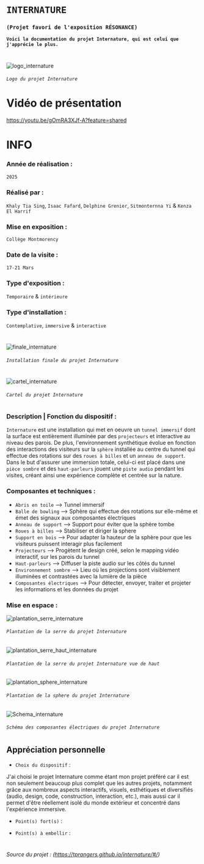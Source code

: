 

# `INTERNATURE`
### `(Projet favori de l'exposition RÉSONANCE)`

**`Voici la documentation du projet Internature, qui est celui que j'apprécie le plus.`**

# 

![logo_internature](./media/logo_internature.jpg)
###### `Logo du projet Internature` 

# Vidéo de présentation
https://youtu.be/gOmRA3XJf-A?feature=shared

#

# INFO

### Année de réalisation :
`2025`

### Réalisé par : 
`Khaly Tia Sing`, `Isaac Fafard`, `Delphine Grenier`, `Sitmonternna Yi` & `Kenza El Harrif`

### Mise en exposition :
`Collège Montmorency`

### Date de la visite :
`17-21 Mars`

### Type d'exposition :
`Temporaire` & `intérieure`

### Type d'installation :
`Contemplative`, `immersive` & `interactive`

#

![finale_internature](./media/finale_internature.jpg)
###### `Installation finale du projet Internature`

#

![cartel_internature](./media/cartel_internature.jpg)
###### `Cartel du projet Internature` 

#

### Description | Fonction du dispositif : 
`Internature` est une installation qui met en oeuvre un `tunnel immersif` dont la surface est entièrement illuminée par des `projecteurs` et interactive au niveau des parois. De plus, l'environnement synthétique évolue en fonction des interactions des visiteurs sur la `sphère` installée au centre du tunnel qui effectue des rotations sur des `roues à billes` et un `anneau de support`. Dans le but d'assurer une immersion totale, celui-ci est placé dans une `pièce sombre` et des `haut-parleurs` jouent une `piste audio` pendant les visites, créant ainsi une expérience complète et centrée sur la nature.

### Composantes et techniques :
- `Abris en toile` --> Tunnel immersif
- `Balle de bowling` --> Sphère qui effectue des rotations sur elle-même et émet des signaux aux composantes électriques
- `Anneau de support` --> Support pour éviter que la sphère tombe
- `Roues à billes` --> Stabiliser et diriger la sphere
- `Support en bois` --> Pour adapter la hauteur de la sphère pour que les visiteurs puissent interagir plus facilement
- `Projecteurs` --> Progètent le design créé, selon le mapping vidéo interactif, sur les parois du tunnel
- `Haut-parleurs` --> Diffuser la piste audio sur les côtés du tunnel
- `Environnement sombre` --> Lieu où les projections sont visiblement illuminées et contrastées avec la lumière de la pièce
- `Composantes électriques` --> Pour détecter, envoyer, traiter et projeter les informations et les données du projet

### Mise en espace	:

![plantation_serre_internature](./media/plantation_serre_internature.jpg)
###### `Plantation de la serre du projet Internature`

![plantation_serre_haut_internature](./media/plantation_serre_haut_internature.jpg)
###### `Plantation de la serre du projet Internature vue de haut`

![plantation_sphere_internature](./media/plantation_sphere_internature.jpg)
###### `Plantation de la sphere du projet Internature`

![Schema_internature](./media/schema_internature.jpg)
###### `Schéma des composantes électriques du projet Internature`

#

## Appréciation personnelle
- `Choix du dispositif` :

J'ai choisi le projet Internature comme étant mon projet préféré car il est non seulement beaucoup plus complet que les autres projets, notamment grâce aux nombreux aspects interactifs, visuels, esthétiques et diversifiés (audio, design, code, construction, interaction, etc.), mais aussi car il permet d'être réellement isolé du monde extérieur et concentré dans l'expérience immersive.

- `Point(s) fort(s)` :

- `Point(s) à embellir` :

 #

###### Source du projet : (https://tprangers.github.io/internature/#/)

#
